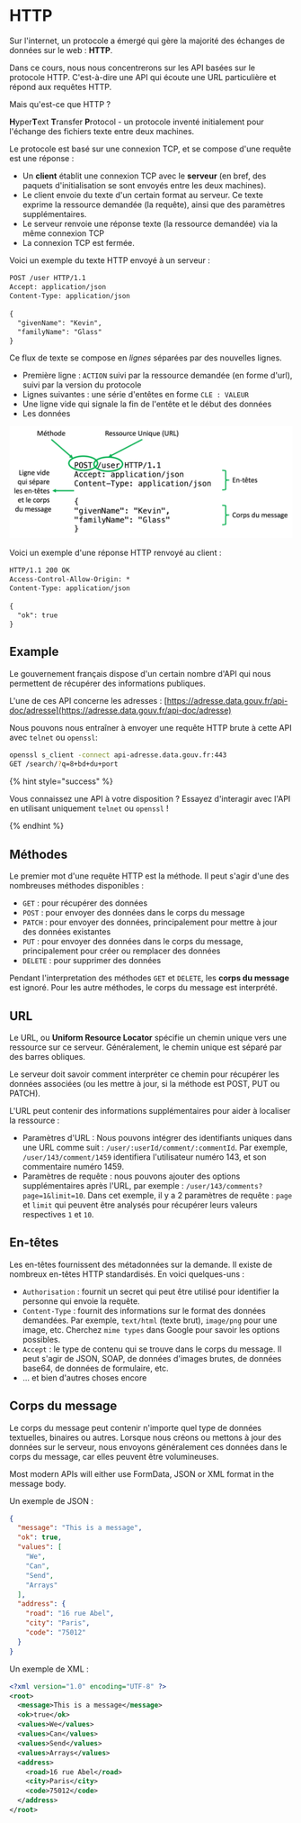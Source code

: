 # HTTP

Sur l'internet, un protocole a émergé qui gère la majorité des échanges de données sur le web : **HTTP**.

Dans ce cours, nous nous concentrerons sur les API basées sur le protocole HTTP. C'est-à-dire une API qui écoute une URL particulière et répond aux requêtes HTTP.

Mais qu'est-ce que HTTP ?

**H**yper**T**ext **T**ransfer **P**rotocol - un protocole inventé initialement pour l'échange des fichiers texte entre deux machines.

Le protocole est basé sur une connexion TCP, et se compose d'une requête est une réponse :

- Un **client** établit une connexion TCP avec le **serveur** (en bref, des paquets d'initialisation se sont envoyés entre les deux machines).
- Le client envoie du texte d'un certain format au serveur. Ce texte exprime la ressource demandée (la requête), ainsi que des paramètres supplémentaires.
- Le serveur renvoie une réponse texte (la ressource demandée) via la même connexion TCP
- La connexion TCP est fermée.

Voici un exemple du texte HTTP envoyé à un serveur :

```
POST /user HTTP/1.1
Accept: application/json 
Content-Type: application/json

{
  "givenName": "Kevin",
  "familyName": "Glass"
}
```


Ce flux de texte se compose en *lignes* séparées par des nouvelles lignes. 

- Première ligne : `ACTION` suivi par la ressource demandée (en forme d'url), suivi par la version du protocole 
- Lignes suivantes : une série d'entêtes en forme `CLE : VALEUR`
- Une ligne vide qui signale la fin de l'entête et le début des données
- Les données

![](./http.png)

Voici un exemple d'une réponse HTTP renvoyé au client :

```
HTTP/1.1 200 OK
Access-Control-Allow-Origin: *
Content-Type: application/json

{
  "ok": true
}
```

## Example

Le gouvernement français dispose d'un certain nombre d'API qui nous permettent de récupérer des informations publiques.

L'une de ces API concerne les adresses : [https://adresse.data.gouv.fr/api-doc/adresse](https://adresse.data.gouv.fr/api-doc/adresse)

Nous pouvons nous entraîner à envoyer une requête HTTP brute à cette API avec `telnet` ou `openssl`:


```bash
openssl s_client -connect api-adresse.data.gouv.fr:443
GET /search/?q=8+bd+du+port
```

{% hint style="success" %}

Vous connaissez une API à votre disposition ? Essayez d'interagir avec l'API en utilisant uniquement `telnet` ou `openssl` !

{% endhint %}

## Méthodes

Le premier mot d'une requête HTTP est la méthode. Il peut s'agir d'une des nombreuses méthodes disponibles :

- `GET` : pour récupérer des données
- `POST` : pour envoyer des données dans le corps du message
- `PATCH` : pour envoyer des données, principalement pour mettre à jour des données existantes
- `PUT` : pour envoyer des données dans le corps du message, principalement pour créer ou remplacer des données
- `DELETE` : pour supprimer des données

Pendant l'interpretation des méthodes `GET` et `DELETE`, les **corps du message** est ignoré. Pour les autre méthodes, le corps du message est interprété.

## URL

Le URL, ou **Uniform Resource Locator**  spécifie un chemin unique vers une ressource sur ce serveur. Généralement, le chemin unique est séparé par des barres obliques.

Le serveur doit savoir comment interpréter ce chemin pour récupérer les données associées (ou les mettre à jour, si la méthode est POST, PUT ou PATCH).

L'URL peut contenir des informations supplémentaires pour aider à localiser la ressource :

- Paramètres d'URL : Nous pouvons intégrer des identifiants uniques dans une URL comme suit : `/user/:userId/comment/:commentId`. Par exemple, `/user/143/comment/1459` identifiera l'utilisateur numéro 143, et son commentaire numéro 1459.
- Paramètres de requête : nous pouvons ajouter des options supplémentaires après l'URL, par exemple : `/user/143/comments?page=1&limit=10`. Dans cet exemple, il y a 2 paramètres de requête : `page` et `limit` qui peuvent être analysés pour récupérer leurs valeurs respectives `1` et `10`.

## En-têtes

Les en-têtes fournissent des métadonnées sur la demande. Il existe de nombreux en-têtes HTTP standardisés. En voici quelques-uns :
- `Authorisation` : fournit un secret qui peut être utilisé pour identifier la personne qui envoie la requête.
- `Content-Type` : fournit des informations sur le format des données demandées. Par exemple, `text/html` (texte brut), `image/png` pour une image, etc. Cherchez `mime types` dans Google pour savoir les options possibles.
- `Accept` : le type de contenu qui se trouve dans le corps du message. Il peut s'agir de JSON, SOAP, de données d'images brutes, de données base64, de données de formulaire, etc.
- ... et bien d'autres choses encore

## Corps du message

Le corps du message peut contenir n'importe quel type de données textuelles, binaires ou autres. Lorsque nous créons ou mettons à jour des données sur le serveur, nous envoyons généralement ces données dans le corps du message, car elles peuvent être volumineuses.

Most modern APIs will either use FormData, JSON or XML format in the message body.

Un exemple de JSON :

```json
{
  "message": "This is a message",
  "ok": true,
  "values": [
    "We",
    "Can",
    "Send",
    "Arrays"
  ],
  "address": {
    "road": "16 rue Abel",
    "city": "Paris",
    "code": "75012"
  }
}
```

Un exemple de XML :

```xml
<?xml version="1.0" encoding="UTF-8" ?>
<root>
  <message>This is a message</message>
  <ok>true</ok>
  <values>We</values>
  <values>Can</values>
  <values>Send</values>
  <values>Arrays</values>
  <address>
    <road>16 rue Abel</road>
    <city>Paris</city>
    <code>75012</code>
  </address>
</root>
```
